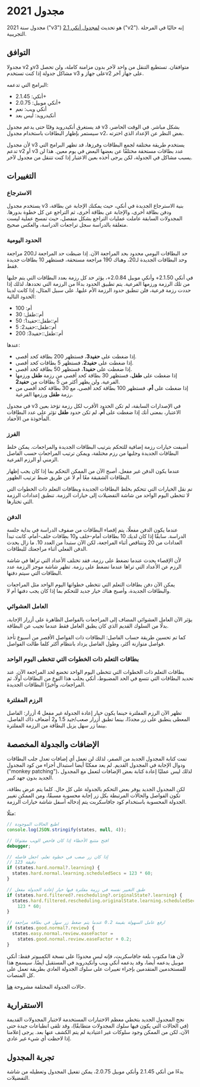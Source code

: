 # مجدول 2021

مجدول سنة 2021 ("v3") هو تحديث [لمجدول أنكي 2.1](./the-anki-2.1-scheduler.md) ("v2").
إنه حاليًا في المرحلة التجريبية.

## التوافق

مجدولا v2 وv3 متوافقان. تستطيع التنقل من واحد لآخر بدون مزامنة كاملة، ولن تحصل
مشاكل جدولة إذا كنت تستخدم v3 على جهاز وv2 على جهاز آخر.

البرامج التي تدعمه:

- أنكي: 2.1.45+
- أنكي موبيل: 2.0.75+
- أنكي ويب: نعم
- أنكيدرويد: ليس بعد

قد يستغرق أنكيدرويد وقتًا حتى يدعم مجدول v3 بشكل مباشر. في الوقت الحاضر،
سيستمر بإظهار البطاقات باستخدام مجدول v2، بغض النظر عن الإعداد الذي اخترته.

لأن مجدول v3 يستخدم طريقة مختلفة لجمع البطاقات وفرزها، قد تظهر البرامج التي تدعم
v2 أو v3 عدد بطاقات مستحقة مختلفًا عن بعضها البعض في يوم معين. هذا لن يسبب مشاكل
في الجدولة، لكن يرجى أخذه بعين الاعتبار إذا كنت تتنقل من مجدول لآخر.

## التغييرات

### الاسترجاع

يستخدم مجدول v3 بنية الاسترجاع الجديدة في أنكي، حيث يمكنك الإجابة عن بطاقة،
ودفن بطاقة أخرى، والإجابة عن بطاقة أخرى، ثم التراجع عن كل خطوة بدورها.
المجدولات السابقة عاملت عمليات التراجع بشكل منفصل، حيث تمسح عملية ليست متعلقة بالدراسة سجل تراجعات الدراسة، والعكس صحيح.

### الحدود اليومية

حد البطاقات اليومي محدود بحد المراجعة الآن. إذا ضبطت حد المراجعة لـ200 مراجعة
وحد البطاقات الجديدة لـ20، وهناك 190 مراجعة مستحقة، فستظهر 10 بطاقات جديدة فقط.

في أنكي 2.1.50+ وأنكي موبيل 2.0.84+، يؤثر حد كل رزمة بعدد البطاقات التي يتم جلبها من تلك الرزمة ورزمها الفرعية.
يتم تطبيق الحدود بدءًا من الرزمة التي تحددها، لذلك إذا حددت رزمة فرعية، فلن تنطبق حدود الرزمة الأم عليها. على سبيل المثال، إذا كانت لدينا الحدود التالية:

- أم: 100
- أم::طفل: 30
- أم::طفل::حفيد1: 50
- أم::طفل::حفيد2: 5
- أم::طفل::حفيد3: 200

عندها:

- إذا ضغطت على **حفيد3**، فستظهر 200 بطاقة كحد أقصى.
- إذا ضغطت على **حفيد2**، فستظهر 5 بطاقات كحد أقصى.
- إذا ضغطت على **حفيد1**، فستظهر 50 بطاقة كحد أقصى.
- إذا ضغطت على **طفل**، فستظهر 30 بطاقة كحد أقصى من رزمة **طفل** ورزمها الفرعية.
  ولن يظهر أكثر من 5 بطاقات من **حفيد2**.
- إذا ضغطت على **أم**، فستظهر 100 بطاقة كحد أقصى، مع 30 بطاقة كحد أقصى من رزمة **طفل** ورزمها الفرعية.

في مجدول v3 في الإصدارات السابقة، لم تكن الحدود الأقرب لكل رزمة تؤخذ بعين الاعتبار،
بمعنى أنك إذا ضغطت على **أم**، لم تكن حدود **طفل** تؤثر على عدد البطاقات المأخوذة من الأحفاد.

### الفرز

أضيفت خيارات رزمة إضافية للتحكم بترتيب البطاقات الجديدة والمراجعات. يمكن خلط البطاقات الجديدة وجلبها من رزم مختلفة، ويمكن ترتيب المراجعات حسب الفاصل الزمني أو الرزم الفرعية.

عندما يكون الدفن غير مفعل، أصبح الآن من الممكن التحكم بما إذا كان يجب إظهار البطاقات
الشقيقة معًا أم لا عن طريق ضبط ترتيب الظهور.

تم نقل الخيارات التي تتحكم بخلط البطاقات الجديدة وبطاقات التعلم ذات الخطوات التي لا تتخطى اليوم الواحد من شاشة التفضيلات إلى خيارات الرزمة. تنطبق إعدادات الرزمة التي تختارها.

### الدفن

عندما يكون الدفن مفعلًا، يتم إقصاء البطاقات من صفوف الدراسة في بداية جلسة الدراسة.
سابقًا إذا كان لديك 10 بطاقات أمام-خلف و10 بطاقات خلف-أمام، كانت تبدأ العدادات من 20 وتتناقص أثناء المراجعة، لكن الآن ستبدأ من العدد 10.
ما زال يحدث الدفن الفعلي أثناء مراجعتك للبطاقات.

لأن الإقصاء يحدث عندما تضغط على رزمة، فقد تختلف الأعداد التي تراها في شاشة الرزم
عن الأعداد التي تراها عندما تضغط على رزمة. تظهر شاشة موجز الرزمة عدد البطاقات التي سيتم دفنها.

يمكن الآن دفن بطاقات التعلم التي تتخطى خطواتها اليوم الواحد مثل المراجعات والبطاقات الجديدة، وأصبح هناك خيار جديد للتحكم بما إذا كان يجب دفنها أم لا.

### العامل العشوائي

يؤثر الآن العامل العشوائي المضاف إلى المراجعات بالفواصل الظاهرة على أزرار الإجابة،
بدلًا من السلوك القديم الذي كان يطبق العامل فقط عندما تجيب عن البطاقة.

كما تم تحسين طريقة حساب الفاصل: البطاقات ذات الفواصل الأقصر من أسبوع تأخذ
فواصل متوازنة أكثر، وطول الفاصل يزداد بانتظام أكثر كلما طالت الفواصل.

### بطاقات التعلم ذات الخطوات التي تتخطى اليوم الواحد

بطاقات التعلم ذات الخطوات التي تتخطى اليوم الواحد تخضع لحد المراجعة الآن.
عند تحديد البطاقات التي تتسع في الحد المضبوط، أنكي يجلب هذا النوع من البطاقات أولًا، ثم
المراجعات، وأخيرًا البطاقات الجديدة.

### الرزم المفلترة

تظهر الآن الرزم المفلترة حينما يكون خيار إعادة الجدولة غير مفعل 4 أزرار:
الفاصل المعطى ينطبق على زر مجددًا، بينما تطبق أزرار صعب/جيد 1.5 و2 أضعاف ذاك الفاصل.
بينما زر سهل يزيل البطاقة من الرزمة المفلترة.

## الإضافات والجدولة المخصصة

تمت كتابة المجدول الجديد من الصفر، لذلك لن تعمل أي إضافات تعدل جلب البطاقات
ودوال الإجابة في المجدول القديم. لم يعد ممكنًا أيضا استبدال أجزاء من كود المجدول
("monkey
patching")، لذلك ليس عمليًا إعادة كتابة بعض الإضافات لتعمل مع المجدول الجديد بدون جهد كبير.

لكن المجدول الجديد يوفر بعض التحكم بالجدولة على كل حال. كلما يتم عرض بطاقة،
تكون الفواصل والحالات المرتبطة بكل زر إجابة محسوبة مسبقًا، ومن الممكن تغيير
الجدولة المحسوبة باستخدام كود جافاسكربت يتم إدخاله أسفل شاشة خيارات الرزمة.

مثلًا:

```javascript
// اطبع الحالات الموجودة
console.log(JSON.stringify(states, null, 4));

// افتح متتبع الأخطاء إذا كان فاحص الويب مفتوحًا
debugger;

// إذا كان زر صعب في خطوة تعلم، اجعل فاصله
// 123 دقيقة
if (states.hard.normal?.learning) {
  states.hard.normal.learning.scheduledSecs = 123 * 60;
}

// طبق التغيير نفسه في زرمة مفلترة فيها خيار إعادة الجدولة مفعل
if (states.hard.filtered?.rescheduling?.originalState?.learning) {
  states.hard.filtered.rescheduling.originalState.learning.scheduledSecs =
    123 * 60;
}

// ارفع عامل السهولة بقيمة 0.2 عندما يتم ضغط زر سهل في بطاقة مراجعة
if (states.good.normal?.review) {
  states.easy.normal.review.easeFactor =
    states.good.normal.review.easeFactor + 0.2;
}
```

لأن هذا مكتوب بلغة جافاسكربت، فإنه ليس محدودًا على نسخة الكمبيوتر فقط:
أنكي موبيل يدعمه أيضا، وقد يدعمه أنكي ويب وأنكيدرويد في المستقبل أيضًا.
سيسمح هذا للمستخدمين المتقدمين بإجراء تغييرات على سلوك الجدولة العادي بطريقة
تعمل على كل المنصات.

حالات الجدولة المختلفة مشروحة [هنا](https://github.com/ankitects/anki/blob/main/proto/anki/scheduler.proto).

## الاستقرارية

نجح المجدول الجديد بتخطي معظم الاختبارات المستخدمة لاختبار المجدولات القديمة
(في الحالات التي يكون فيها سلوك المجدولات متطابقًا)، وقد تلقى انطباعات جيدة حتى الآن،
لكن من الممكن وجود سلوكات غير اعتيادية لم يتم الكشف عنها بعد.
يرجى إعلامنا إذا لاحظت أي شيء غير عادي.

## تجربة المجدول

بدءًا من أنكي 2.1.45 وأنكي موبيل 2.0.75، يمكن تفعيل المجدول وتعطيله من شاشة التفضيلات.
